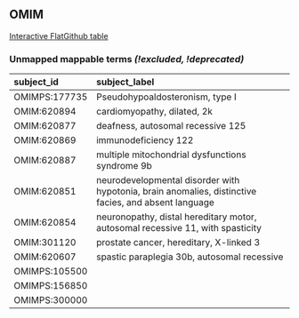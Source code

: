 ## OMIM
[Interactive FlatGithub table](https://flatgithub.com/monarch-initiative/mondo-ingest?filename=src/ontology/reports/omim_mapping_status.tsv)

### Unmapped mappable terms _(!excluded, !deprecated)_
| subject_id    | subject_label                                                                                        |
|:--------------|:-----------------------------------------------------------------------------------------------------|
| OMIMPS:177735 | Pseudohypoaldosteronism, type I                                                                      |
| OMIM:620894   | cardiomyopathy, dilated, 2k                                                                          |
| OMIM:620877   | deafness, autosomal recessive 125                                                                    |
| OMIM:620869   | immunodeficiency 122                                                                                 |
| OMIM:620887   | multiple mitochondrial dysfunctions syndrome 9b                                                      |
| OMIM:620851   | neurodevelopmental disorder with hypotonia, brain anomalies, distinctive facies, and absent language |
| OMIM:620854   | neuronopathy, distal hereditary motor, autosomal recessive 11, with spasticity                       |
| OMIM:301120   | prostate cancer, hereditary, X-linked 3                                                              |
| OMIM:620607   | spastic paraplegia 30b, autosomal recessive                                                          |
| OMIMPS:105500 |                                                                                                      |
| OMIMPS:156850 |                                                                                                      |
| OMIMPS:300000 |                                                                                                      |